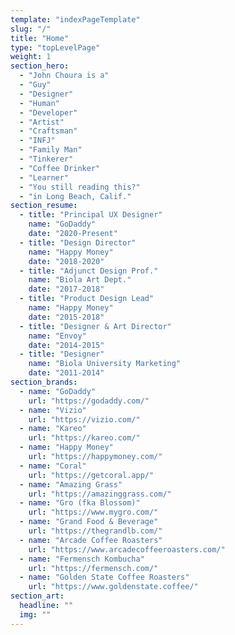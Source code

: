 ```yaml
---
template: "indexPageTemplate"
slug: "/"
title: "Home"
type: "topLevelPage"
weight: 1
section_hero:
  - "John Choura is a"
  - "Guy"
  - "Designer"
  - "Human"
  - "Developer"
  - "Artist"
  - "Craftsman"
  - "INFJ"
  - "Family Man"
  - "Tinkerer"
  - "Coffee Drinker"
  - "Learner"
  - "You still reading this?"
  - "in Long Beach, Calif."
section_resume:
  - title: "Principal UX Designer"
    name: "GoDaddy"
    date: "2020-Present"
  - title: "Design Director"
    name: "Happy Money"
    date: "2018-2020"
  - title: "Adjunct Design Prof."
    name: "Biola Art Dept."
    date: "2017-2018"
  - title: "Product Design Lead"
    name: "Happy Money"
    date: "2015-2018"
  - title: "Designer & Art Director"
    name: "Envoy"
    date: "2014-2015"
  - title: "Designer"
    name: "Biola University Marketing"
    date: "2011-2014"
section_brands:
  - name: "GoDaddy"
    url: "https://godaddy.com/"
  - name: "Vizio"
    url: "https://vizio.com/"
  - name: "Kareo"
    url: "https://kareo.com/"
  - name: "Happy Money"
    url: "https://happymoney.com/"
  - name: "Coral"
    url: "https://getcoral.app/"
  - name: "Amazing Grass"
    url: "https://amazinggrass.com/"
  - name: "Gro (fka Blossom)"
    url: "https://www.mygro.com/"
  - name: "Grand Food & Beverage"
    url: "https://thegrandlb.com/"
  - name: "Arcade Coffee Roasters"
    url: "https://www.arcadecoffeeroasters.com/"
  - name: "Fermensch Kombucha"
    url: "https://fermensch.com/"
  - name: "Golden State Coffee Roasters"
    url: "https://www.goldenstate.coffee/"
section_art:
  headline: ""
  img: ""
---
```

